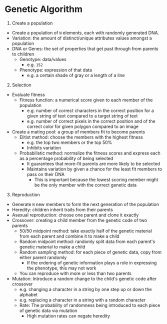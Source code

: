 # Genetic Algorithm

1. Create a population
  - Create a population of `N` elements, each with randomly generated DNA.
  - Variation: the amount of distinct/unique attributes values amongst a population
  - DNA or Genes: the set of properties that get past through from parents to children
    - Genotype: data/values
      - e.g. `152`
    - Phenotype: expression of that data
      - e.g. a certain shade of gray or a length of a line
2. Selection
  - Evaluate fitness
    - Fitness function: a numerical score given to each member of the population
      - e.g. number of correct characters in the correct position for a given string of text compared to a target string of text
      - e.g. number of correct pixels in the correct position and of the correct color for given polygon compared to an image
  - Create a mating pool: a group of members fit to become parents
    - Elitist method: choose the members with the highest fitness
      - e.g. the top two members or the top 50% 
      - Inhibits variation
    - Probabilistic method: normalize the fitness scores and express each as a percentage probability of being selected
      - It guarantees that more-fit parents are more likely to be selected
      - Maintains variation by given a chance for the least fit members to pass on their DNA
        - This is important because the lowest scoring member might be the only member with the correct genetic data 
3. Reproduction
  - Generate `N` new members to form the next generation of the population
  - Heredity: children inherit traits from their parents
  - Asexual reproduction: choose one parent and clone it exactly
  - Crossover: creating a child member from the genetic code of two parents
    - 50/50 midpoint method: take exactly half of the genetic material from each parent and combine it to make a child
    - Random midpoint method: randomly split data from each parent's genetic material to make a child
    - Random sampling method: for each piece of genetic data, copy from either parent randomly
      - If the ordering of genetic information plays a role in expressing the phenotype, this may not work
    - You can reproduce with more or less than two parents
  - Mutation: Introduce a random change to the child's genetic code after crossover
    - e.g. changing a character in a string by one step up or down the alphabet
    - e.g. replacing a character in a string with a random character
    - Rate: The probability of randomness being introduced to each piece of genetic data via mutation 
      - High mutation rates can negate heredity

